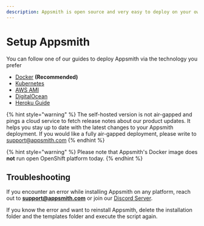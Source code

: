 ```yaml
---
description: Appsmith is open source and very easy to deploy on your own machine
---
```


# Setup Appsmith

You can follow one of our guides to deploy Appsmith via the technology you prefer

* [Docker](docker.md) **(Recommended)**
* [Kubernetes](kubernetes.md)
* [AWS AMI](aws-ami.md)
* [DigitalOcean](digitalocean.md)
* [Heroku Guide](heroku.md)

{% hint style="warning" %}
The self-hosted version is not air-gapped and pings a cloud service to fetch release notes about our product updates. It helps you stay up to date with the latest changes to your Appsmith deployment. If you would like a fully air-gapped deployment, please write to support@appsmith.com
{% endhint %}

{% hint style="warning" %}
Please note that Appsmith's Docker image does **not** run open OpenShift platform today.
{% endhint %}

## Troubleshooting

If you encounter an error while installing Appsmith on any platform, reach out to **support@appsmith.com** or join our [Discord Server](https://discord.com/invite/rBTTVJp).

If you know the error and want to reinstall Appsmith, delete the installation folder and the templates folder and execute the script again.
